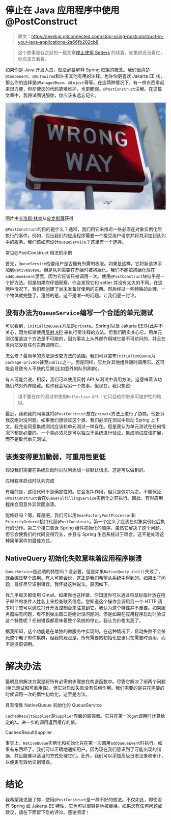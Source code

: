 # 停止在 Java 应用程序中使用@PostConstruct

> 原文：<https://levelup.gitconnected.com/stop-using-postconstruct-in-your-java-applications-2a66fb202cb8>

> 这个故事是我之前的一篇文章[停止使用 Setters](/stop-using-setters-785670f4bf8) 的续篇。如果你还没看过，你应该去看看。

如果你是 Java 开发人员，就没必要解释 Spring 框架的概念。我们很清楚`@Component`、`@Autowired`和许多其他有用的注释。也许你更喜欢 Jakarta EE 栈，那么你的选择是`@ManagedBean`、`@Inject`等等。在这两种情况下，有一样东西看起来很方便，但却使您的代码更难维护，也更脆弱。`@PostConstruct`注解。在这篇文章中，我将试图说服你，你应该永远忘记它。

![](img/492a07dbfb4ecae15e3960a25ff726f9.png)

图片由[卡洛斯·林肯](https://pixabay.com/users/LincolnGroup-44708/?utm_source=link-attribution&utm_medium=referral&utm_campaign=image&utm_content=167535)从[皮克斯拜](https://pixabay.com/?utm_source=link-attribution&utm_medium=referral&utm_campaign=image&utm_content=167535)获得

`@PostConstruct`的目的是什么？通常，我们用它来推迟一些必须在对象实例化后执行的事件。例如，假设我们的应用程序需要一个接受用户请求并将其添加到队列中的服务。我们该如何设计`QueueService`？这里有一个选择。

常见@PostConstruct 用法的示例

首先，`QueueService`检查用户是否拥有所需的权限。如果是这样，它将新请求添加到`NativeQueue`。但是队列需要在开始时被初始化。我们不能把初始化放在`addQueueEvent`里面，因为它应该只被调用一次。使用`@PostConstruct`块似乎是一个好方法。但是如果你仔细观察，你会发现它和 setter 并没有太大的不同。在这两种情况下，我们都创建了尚未准备好使用的东西。然后经过一些特殊的处理，一个物体就完整了。遗憾的是，这不是唯一的问题。让我们逐一讨论。

## 没有办法为`QueueService`编写一个合适的单元测试

可以看到，`initializeQueue`方法是`private`。Spring(以及 Jakarta EE)对此并不关心，因为框架使用[反射 API](https://www.geeksforgeeks.org/reflection-in-java/) 来执行带注释的方法。但我们确实关心它。用单元测试覆盖这个方法是不可能的，因为事实上从外部作用域它是不可访问的，并且在类内部没有任何东西调用它。

怎么修？最简单的方法是改变方法的范围。我们可以宣布`initializeQueue`为`package-private`甚至`public`之一。但是同样，它允许其他组件随时调用它。这可能会导致令人不快的后果(比如意外的队列刷新)。

有人可能会说，相反，我们可以使用反射 API 从测试中调用方法。这意味着该功能仍然对外界隐藏。也许我会写另一个故事，但现在，我只想说:

> 请不要在你的测试中使用`Reflection API`！它只会给你带来可维护性的地狱。

最近，我和我的同事就将`@PostConstruct`放在`private`方法上进行了协商。他告诉我这绝对没问题。如果我们想验证这个类，我们必须在测试中启动 Spring 上下文。我完全同意集成测试应该和单元测试一样存在。但是我认为单元测试在任何情况下都是必要的。一个类必须总是可以独立于系统进行验证。集成测试应该扩展，而不是取代单元测试。

## 该类变得更加脆弱，可重用性更低

假设我们需要在系统启动时向队列添加一些默认请求。这是可以做到的。

应用程序启动时队列完成

有趣的是，这段代码不是确定性的。它会发挥作用，但只是偶尔为之。不能保证`@PostConstruct`会在`QueueFulfillingService`实例化之前执行。因此，有时应用程序会因意外异常而崩溃。

能修好吗？嗯，算是吧。我们可以用`BeanFactoryPostProcessor`和`PriorityOrdered`接口代替`@PostConstruct`。第一个定义了应该在对象实例化后执行的动作。第二个接口告诉 Spring 组件初始化的顺序。虽然它解决了这个问题，但它会使我们的代码变得冗长，并且与 Spring 生态系统过于耦合。这不是处理这种简单案件的最佳方式。

## NativeQuery 初始化失败意味着应用程序崩溃

`QueueService`是必须的特性吗？没必要。但是如果`NativeQuery.init()`失败了，就会碾压整个应用。有人可能会说，这正是我们希望从系统中得到的。如果出了问题，最好尽早识别错误。我怀疑这种说法。原因如下。

我几乎每天都使用 Gmail。如果你也这样做，你知道你可以通过将鼠标指针放在电子邮件的发件人姓名上来检查联系信息。您知道这个操作会调用另一个 HTTP 请求吗？您可以通过打开开发控制台来注意到它。我认为这个特性并不重要。如果服务器端有问题，看不到弹出窗口是绝对没问题的。但是如果在应用程序启动时验证这个特性呢？任何错误都意味着整个系统的停止。我认为价格太高了。

据我所知，这个功能是在单独的微服务中实现的。在这种情况下，启动失败不会杀死整个电子邮件集群，但我的观点是，所有需要的初始化应该只在需要时调用，而不是提前调用。

# 解决办法

最明显的解决方案是将所有必需的步骤放在构造函数中。尽管它解决了前两个问题(单元测试和可重用性)，但它对启动失败没有任何作用。我们需要的是只在需要的时候调用一次的惰性初始化。这里是方法。

具有惰性 NativeQueue 初始化的 QueueService

`CachedResultSupplier`是`Supplier`界面的装饰者。它只在第一次`get`调用时计算给定的λ。进一步的调用返回缓存的值。

CachedResultSupplier

事实上，`NativeQueue`实例化和初始化只在第一次调用`addQueueEvent`时执行。如果有东西坏了，我们可以正确地通知用户。因为现在我们意识到了可能出现的错误，并且能够以适当的方式处理它们。此外，我们可以添加高级日志记录和审计，以便更有效地识别错误。

# 结论

我希望我说服了你，使用`@PostConstruct`是一种不好的做法。不仅如此，即使没有 Spring 或 Jakarta EE 特性，它也可以很容易地被替换。如果您有任何问题或建议，请在下面留下您的评论。感谢阅读！
